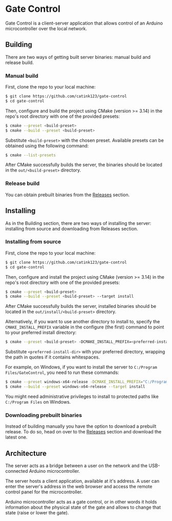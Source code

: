 # Gate Control

Gate Control is a client-server application that allows control of an Arduino microcontroller over the local network.

## Building

There are two ways of getting built server binaries: manual build and release build.

### Manual build

First, clone the repo to your local machine:

```sh
$ git clone https://github.com/catink123/gate-control
$ cd gate-control
```

Then, configure and build the project using CMake (version >= 3.14) in the repo's root directory with one of the provided presets:

```sh
$ cmake --preset <build-preset>
$ cmake --build --preset <build-preset>
```

Substitute `<build-preset>` with the chosen preset. Available presets can be obtained using the following command:

```sh
$ cmake --list-presets
```

After CMake successfully builds the server, the binaries should be located in the `out/<build-preset>` directory.

### Release build

You can obtain prebuilt binaries from the [Releases](https://github.com/catink123/gate-control/releases) section.

## Installing

As in the Building section, there are two ways of installing the server: installing from source and downloading from Releases section.

### Installing from source

First, clone the repo to your local machine:

```sh
$ git clone https://github.com/catink123/gate-control
$ cd gate-control
```

Then, configure and install the project using CMake (version >= 3.14) in the repo's root directory with one of the provided presets:

```sh
$ cmake --preset <build-preset>
$ cmake --build --preset <build-preset> --target install
```

After CMake successfully builds the server, installed binaries should be located in the `out/install/<build-preset>` directory.

Alternatively, if you want to use another directory to install to, specify the `CMAKE_INSTALL_PREFIX` variable in the configure (the first) command to point to your preferred install directory:

```sh
$ cmake --preset <build-preset> -DCMAKE_INSTALL_PREFIX=<preferred-install-dir>
```

Substitute `<preferred-install-dir>` with your preferred directory, wrapping the path in quotes if it contains whitespaces.

For example, on Windows, if you want to install the server to `C:/Program Files/GateControl`, you need to run these commands:

```sh
$ cmake --preset windows-x64-release -DCMAKE_INSTALL_PREFIX="C:/Program Files/GateControl"
$ cmake --build --preset windows-x64-release --target install 
```

You might need administrative privileges to install to protected paths like `C:/Program Files` on Windows.

### Downloading prebuilt binaries

Instead of building manually you have the option to download a prebuilt release. To do so, head on over to the [Releases](https://github.com/catink123/gate-control/releases) section and download the latest one.

## Architecture

The server acts as a bridge between a user on the network and the USB-connected Arduino microcontroller.

The server hosts a client application, available at it's address. A user can enter the server's address in the web browser and access the remote control panel for the microcontroller.

Arduino microcontroller acts as a gate control, or in other words it holds information about the physical state of the gate and allows to change that state (raise or lower the gate).
